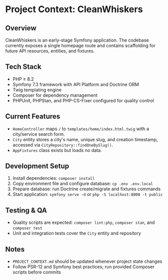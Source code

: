 # Project Context: CleanWhiskers

## Overview
CleanWhiskers is an early-stage Symfony application. The codebase currently exposes a single homepage route and contains scaffolding for future API resources, entities, and fixtures.

## Tech Stack
- PHP ≥ 8.2
- Symfony 7.3 framework with API Platform and Doctrine ORM
- Twig templating engine
- Composer for dependency management
- PHPUnit, PHPStan, and PHP-CS-Fixer configured for quality control

## Current Features
- `HomeController` maps `/` to `templates/home/index.html.twig` with a city/service search form.
- `City` entity stores a city's name, unique slug, and creation timestamp, accessed via `CityRepository::findOneBySlug()`.
- `AppFixtures` class exists but loads no data.

## Development Setup
1. Install dependencies: `composer install`
2. Copy environment file and configure database: `cp .env .env.local`
3. Prepare database: run Doctrine create/migrate and fixtures commands
4. Start application: `symfony serve -d` or `php -S localhost:8000 -t public`

## Testing & QA
- Quality scripts are expected: `composer lint:php`, `composer stan`, and `composer test`
- Unit and integration tests cover the `City` entity and repository

## Notes
- `PROJECT_CONTEXT.md` should be updated whenever project state changes
- Follow PSR-12 and Symfony best practices; run provided Composer scripts before commits
